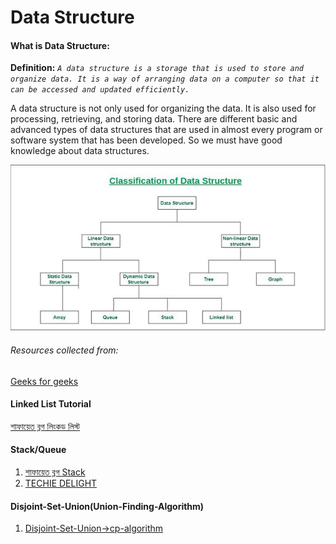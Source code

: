 # Data Structure
#### What is Data Structure:
**Definition:**
*`A data structure is a storage that is used to store and organize data. It is a way of arranging data on a computer so that it can be accessed and updated efficiently.`*

A data structure is not only used for organizing the data. It is also used for processing, retrieving, and storing data. There are different basic and advanced types of data structures that are used in almost every program or software system that has been developed. So we must have good knowledge about data structures. 


![classification of data structure](https://github.com/alaminkawsar/Data-Structure-and-Algorithm/blob/main/Data%20Structure/resources/ClassificationofDataStructure.jpg)








###### Resources collected from:
[Geeks for geeks](https://www.geeksforgeeks.org/data-structures)


#### Linked List Tutorial
[শাফায়েত ব্লগ লিংকড লিস্ট](http://www.shafaetsplanet.com/?p=2689)


#### Stack/Queue
1. [শাফায়েত ব্লগ Stack](http://www.shafaetsplanet.com/?p=2342)
2. [TECHIE DELIGHT](https://www.techiedelight.com/stack-implementation-in-cpp/)

#### Disjoint-Set-Union(Union-Finding-Algorithm)
1. [Disjoint-Set-Union->cp-algorithm](https://cp-algorithms.com/data_structures/disjoint_set_union.html#union-by-size-rank)

